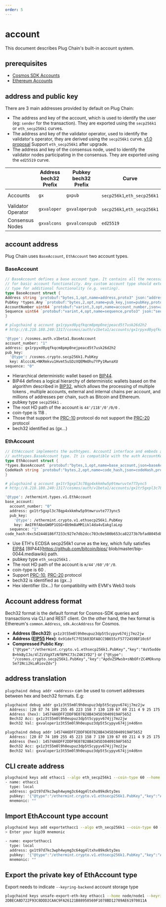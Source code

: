 ```yaml
---
order: 5
---
```


# account

This document describes Plug Chain's built-in account system.

## prerequisites

- [Cosmos SDK Accounts](https://docs.cosmos.network/master/basics/accounts.html)
- [Ethereum Accounts](https://ethereum.org/en/whitepaper/#ethereum-accounts)


## address and public key

There are 3 main addresses provided by default on Plug Chain:
- The address and key of the account, which is used to identify the user (eg: `sender` for the transaction). They are exported using the `secp256k1` or `eth_secp256k1` curves.
- The address and key of the validator operator, used to identify the validator's operator, they are derived using the `secp256k1` curve. [v1.0 proposal](https://www.plugchain.network/v2/communityDetail?id=7) Support `eth_secp256k1` after upgrade.
- The address and key of the consensus node, used to identify the validator nodes participating in the consensus. They are exported using the `ed25519` curve.

|                    | Address bech32 Prefix | Pubkey bech32 Prefix | Curve           | Address byte length | Pubkey byte length |
|--------------------|-----------------------|----------------------|-----------------|---------------------|--------------------|
| Accounts           | `gx`               | `gxpub`           | `secp256k1`,`eth_secp256k1` | `20`                | `33` (compressed)  |
| Validator Operator | `gxvaloper`        | `gxvaloperpub`    | `secp256k1`,`eth_secp256k1` | `20`                | `33` (compressed)  |
| Consensus Nodes    | `gxvalcons`        | `gxvalconspub`    | `ed25519`       | `20`                | `32`               |

## account address

Plug Chain uses `BaseAccount`, `EthAccount` two account types.


### BaseAccount

````go
// BaseAccount defines a base account type. It contains all the necessary fields
// for basic account functionality. Any custom account type should extend this
// type for additional functionality (e.g. vesting).
type BaseAccount struct {
Address string `protobuf:"bytes,1,opt,name=address,proto3" json:"address,omitempty"`
PubKey *types.Any `protobuf:"bytes,2,opt,name=pub_key,json=pubKey,proto3" json:"public_key,omitempty"`
AccountNumber uint64 `protobuf:"varint,3,opt,name=account_number,json=accountNumber,proto3" json:"account_number,omitempty"`
Sequence uint64 `protobuf:"varint,4,opt,name=sequence,proto3" json:"sequence,omitempty"`
}
````


```bash
# plugchaind q account gx1rpyxd0yqfkqcm8pmp0nejpeacd5t7usk26d2h2
# http://8.210.180.240:1317/cosmos/auth/v1beta1/accounts/gx1rpyxd0yqfkqcm8pmp0nejpeacd5t7usk26d2h2

'@type': /cosmos.auth.v1beta1.BaseAccount
account_number: "1"
address: gx1rpyxd0yqfkqcm8pmp0nejpeacd5t7usk26d2h2
pub_key:
  '@type': /cosmos.crypto.secp256k1.PubKey
  key: AlcccAL+NKRmkvu1Hvmt5uSDzXQEMmOhu7YPy1RwnaXU
sequence: "0"
```


- Hierarchical deterministic wallet based on [BIP44](https://github.com/bitcoin/bips/blob/master/bip-0044.mediawiki).
- BIP44 defines a logical hierarchy of deterministic wallets based on the algorithm described in [BIP32](https://github.com/bitcoin/bips/blob/master/bip-0032.mediawiki), which allows the processing of multiple tokens , multiple accounts, external and internal chains per account, and millions of addresses per chain, such as Bitcoin and Ethereum.
- pubkey type `secp256k1` .
- The root HD path of the account is `44'/118'/0'/0/0` .
- coin-type is 118 .
- Those that support the [PRC-10](./token.md#prc-10) protocol do not support the [PRC-20](./token.md#prc-20) protocol
- bech32 identified as (gx...)



### EthAccount

```go
// EthAccount implements the authtypes. AccountI interface and embeds an
// authtypes.BaseAccount type. It is compatible with the auth AccountKeeper.
type EthAccount struct {
*types.BaseAccount `protobuf:"bytes,1,opt,name=base_account,json=baseAccount,proto3,embedded=base_account" json:"base_account,omitempty" yaml:"base_account"`
CodeHash string `protobuf:"bytes,2,opt,name=code_hash,json=codeHash,proto3" json:"code_hash,omitempty" yaml:"code_hash"`
}
```

```bash
# plugchaind q account gx1tr5gxpl3c78qp4xkkmhw5p9tmwruvte773ync5
# http://8.210.180.240:1317/cosmos/auth/v1beta1/accounts/gx1tr5gxpl3c78qp4xkkmhw5p9tmwruvte773ync5

'@type': /ethermint.types.v1.EthAccount
base_account:
  account_number: "0"
  address: gx1tr5gxpl3c78qp4xkkmhw5p9tmwruvte773ync5
  pub_key:
    '@type': /ethermint.crypto.v1.ethsecp256k1.PubKey
    key: AmIFRfAboGW0P1GSG+8b9m8aMM1ikl4da4vEakglaLep
  sequence: "1"
code_hash:0xc5d2440186f7233c927e7db2dcc703c0e500b653ca82273b7bfad8045d85a470
```


- Use ETH's ECDSA secp256k1 curve as the key, which fully satisfies [EIP84](https://github.com/ethereum/EIPs/issues/84) [BIP44](https://github.com/bitcoin/bips/ blob/master/bip-0044.mediawiki) path.
- pubkey type `eth_secp256k1` .
- The root HD path of the account is `m/44'/60'/0'/0`.
- coin-type is 60 .
- Support [PRC-10](./token.md#prc-10), [PRC-20](./token.md#prc-20) protocol
- bech32 is identified as (gx...)
- Hex identifier (0x...) for compatibility with EVM's Web3 tools



## Account address format

Bech32 format is the default format for Cosmos-SDK queries and transactions via CLI and REST
client. On the other hand, the hex format is Ethereum's `common.Address`,
`sdk.AccAddress` for Cosmos.

- **Address (Bech32)**: `gx1z3t55m0l9h0eupuz3dp5t5cypyv674jj7mz2jw`
- **Address ([EIP55](https://eips.ethereum.org/EIPS/eip-55) Hex)**: `0x91defC7fE5603DFA8CC9B655cF5772459BF10c6f`
- **Compressed Public Key**: `{"@type":"/ethermint.crypto.v1.ethsecp256k1.PubKey","key":"AsV5oddeB+hkByIJo/4lZiVUgXTzNfBPKC73cZ4K1YD2"}` or `{"@type": "/cosmos.crypto.secp256k1.PubKey","key":"ApdvZ5Mwsb+sNbOFrZC4MOkvnpSe71Nci2kLaRiovZdv"}`

## address translation

`plugchaind debug addr <address>` can be used to convert addresses between hex and bech32 formats. E.g:



```bash
plugchaind debug addr gx1z3t55m0l9h0eupuz3dp5t5cypyv674jj7mz2jw
  Address: [20 87 74 109 255 45 223 158 7 130 139 67 69 211 4 9 25 175 86 82]
  Address (hex): 14574A6DFF2DDF9E07828B4345D3040919AF5652
  Bech32 Acc: gx1z3t55m0l9h0eupuz3dp5t5cypyv674jj7mz2jw
  Bech32 Val: gxvaloper1z3t55m0l9h0eupuz3dp5t5cypyv674jjn4d6nn
```

```bash
plugchaind debug addr 14574A6DFF2DDF9E07828B4345D3040919AF5652
  Address: [20 87 74 109 255 45 223 158 7 130 139 67 69 211 4 9 25 175 86 82]
  Address (hex): 14574A6DFF2DDF9E07828B4345D3040919AF5652
  Bech32 Acc: gx1z3t55m0l9h0eupuz3dp5t5cypyv674jj7mz2jw
  Bech32 Val: gxvaloper1z3t55m0l9h0eupuz3dp5t5cypyv674jjn4d6nn
```

## CLI create address

```bash
plugchaind keys add ethacc1 --algo eth_secp256k1 --coin-type 60 --home node/node1
- name: ethacc1
  type: local
  address: gx1t97d7kc3wph4wymg3c64qg4ltxhv89kdkty3es
  pubkey: '{"@type":"/ethermint.crypto.v1.ethsecp256k1.PubKey","key":"AxFvcgrK0vnSXUuNIDnT9FcGqczH6VQlMman1OY/wMw7"}'
  mnemonic: ""
```

## Import EthAccount type account

```bash
plugchaind keys add exportethacc1 --algo eth_secp256k1 --coin-type 60 --recover --home node/node1
> Enter your bip39 mnemonic

- name: exportethacc1
  type: local
  address: gx1t97d7kc3wph4wymg3c64qg4ltxhv89kdkty3es
  pubkey: '{"@type":"/ethermint.crypto.v1.ethsecp256k1.PubKey","key":"AxFvcgrK0vnSXUuNIDnT9FcGqczH6VQlMman1OY/wMw7"}'
  mnemonic: ""
```

## Export the private key of EthAccount type

Export needs to indicate `--keyring-backend` account storage type
```bash
plugchaind keys unsafe-export-eth-key ethacc1 --home node/node1 --keyring-backend os
2DBECA8D722F93C8DDD2CAAC9FA26121B88958569F1078BD12789AE61970811A
```